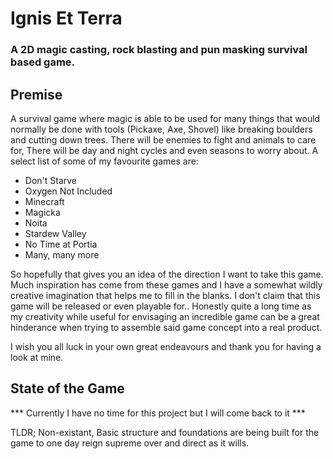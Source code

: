 # Ignis Et Terra
### A 2D magic casting, rock blasting and pun masking survival based game.

## Premise
A survival game where magic is able to be used for many things that would normally be done with tools (Pickaxe, Axe, Shovel) like breaking boulders and cutting down trees. There will be enemies to fight and animals to care for, There will be day and night cycles and even seasons to worry about. A select list of some of my favourite games are:

- Don't Starve
- Oxygen Not Included
- Minecraft
- Magicka
- Noita
- Stardew Valley
- No Time at Portia
- Many, many more

So hopefully that gives you an idea of the direction I want to take this game. Much inspiration has come from these games and I have a somewhat wildly creative imagination that helps me to fill in the blanks. I don't claim that this game will be released or even playable for.. Honestly quite a long time as my creativity while useful for envisaging an incredible game can be a great hinderance when trying to assemble said game concept into a real product.

I wish you all luck in your own great endeavours and thank you for having a look at mine.

## State of the Game

*** Currently I have no time for this project but I will come back to it ***

TLDR; Non-existant, Basic structure and foundations are being built for the game to one day reign supreme over and direct as it wills.
